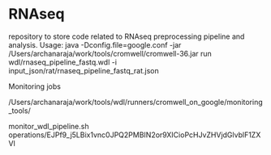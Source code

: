 # RNAseq
repository to store code related to RNAseq preprocessing pipeline and analysis.
Usage: java -Dconfig.file=google.conf -jar /Users/archanaraja/work/tools/cromwell/cromwell-36.jar run wdl/rnaseq_pipeline_fastq.wdl -i input_json/rat/rnaseq_pipeline_fastq_rat.json

Monitoring jobs

/Users/archanaraja/work/tools/wdl/runners/cromwell_on_google/monitoring_tools/

monitor_wdl_pipeline.sh operations/EJPf9_j5LBix1vnc0JPQ2PMBIN2or9XICioPcHJvZHVjdGlvblF1ZXVl
 
